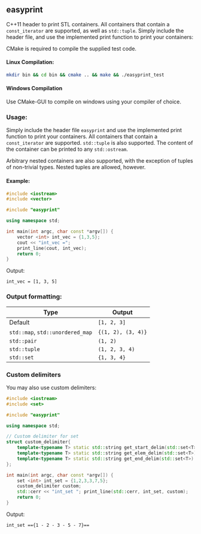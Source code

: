 ## easyprint
C++11 header to print STL containers. All containers that contain a ```const_iterator``` are supported, as well as ```std::tuple```. Simply include the header file, and use the implemented print function to print your containers:

CMake is required to compile the supplied test code.

#### Linux Compilation:
```bash
mkdir bin && cd bin && cmake .. && make && ./easyprint_test
```

#### Windows Compilation
Use CMake-GUI to compile on windows using your compiler of choice.

### Usage:

Simply include the header file ```easyprint``` and use the implemented print function to print your containers. All containers that contain a ```const_iterator``` are supported. ```std::tuple``` is also supported. The content of the container can be printed to any ```std::ostream```.

Arbitrary nested containers are also supported, with the exception of tuples of non-trivial types. Nested tuples are allowed, however.

#### Example:

```C++
#include <iostream>
#include <vector>

#include "easyprint"

using namespace std;

int main(int argc, char const *argv[]) {
    vector <int> int_vec = {1,3,5};
    cout << "int_vec =";
    print_line(cout, int_vec);
    return 0;
}
```

Output:

```
int_vec = [1, 3, 5]
```

### Output formatting:

|Type   | Output|
|--------|-----------|
| Default | ```[1, 2, 3]```|
|```std::map```, ```std::unordered_map```| ```{(1, 2), (3, 4)}``` |
|```std::pair``` | ```(1, 2)```|
|```std::tuple```| ```(1, 2, 3, 4)```|
|```std::set```| ```{1, 3, 4}```|

### Custom delimiters

You may also use custom delimiters:

```C++
#include <iostream>
#include <set>

#include "easyprint"

using namespace std;

// Custom delimiter for set
struct custom_delimiter{
    template<typename T> static std::string get_start_delim(std::set<T>) { return std::string("=={"); };
    template<typename T> static std::string get_elem_delim(std::set<T>) { return std::string(" - "); };
    template<typename T> static std::string get_end_delim(std::set<T>) { return std::string("}=="); };
};

int main(int argc, char const *argv[]) {
    set <int> int_set = {1,2,3,3,7,5};
    custom_delimiter custom;
    std::cerr << "int_set "; print_line(std::cerr, int_set, custom);
    return 0;
}
```

Output:
```
int_set =={1 - 2 - 3 - 5 - 7}==
```
